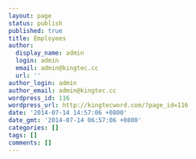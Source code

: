 ```yaml
---
layout: page
status: publish
published: true
title: Employees
author:
  display_name: admin
  login: admin
  email: admin@kingtec.cc
  url: ''
author_login: admin
author_email: admin@kingtec.cc
wordpress_id: 116
wordpress_url: http://kingtecword.com/?page_id=116
date: '2014-07-14 14:57:06 +0800'
date_gmt: '2014-07-14 06:57:06 +0800'
categories: []
tags: []
comments: []
---
```


